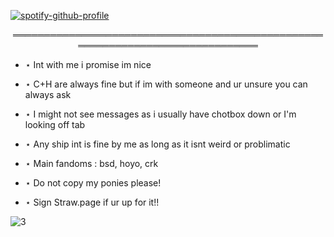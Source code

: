 [![spotify-github-profile](https://spotify-github-profile.kittinanx.com/api/view?uid=6frfpw20zz6aqzm3uricszyet&cover_image=true&theme=natemoo-re&show_offline=false&background_color=a3a3a3&interchange=false&bar_color=baa7be&bar_color_cover=false)](https://github.com/kittinan/spotify-github-profile)

<p align="center"> ═══════════════════════════════════════════════════════════════════════════════

* ⋆ Int with me i promise im nice
- ⋆ C+H are always fine but if im with someone and ur unsure you can always ask
+ ⋆ I might not see messages as i usually have chotbox down or I'm looking off tab
* ⋆ Any ship int is fine by me as long as it isnt weird or problimatic 
- ⋆ Main fandoms : bsd, hoyo, crk
+ ⋆ Do not copy my ponies please!
* ⋆ Sign Straw.page if ur up for it!!


![3](https://github.com/user-attachments/assets/1b04af10-fefb-42f0-8e06-cd535aa09684)
